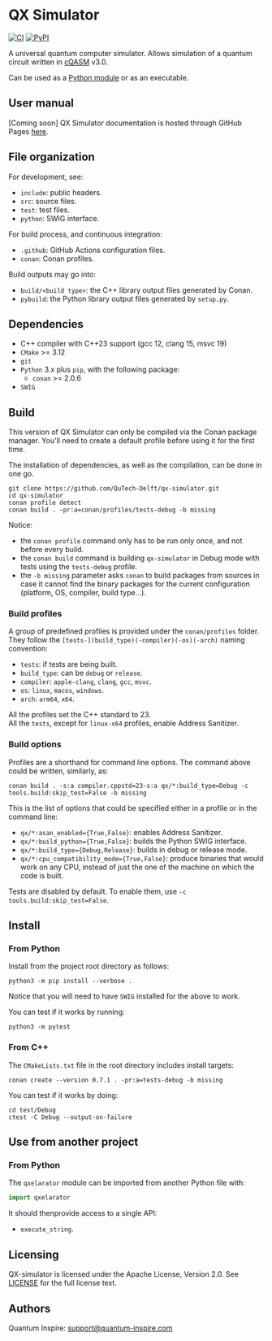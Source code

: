 # QX Simulator

[![CI](https://github.com/QuTech-Delft/qx-simulator/workflows/Test/badge.svg)](https://github.com/qutech-delft/qx-simulator/actions)
[![PyPI](https://badgen.net/pypi/v/qxelarator)](https://pypi.org/project/qxelarator/)

A universal quantum computer simulator. Allows simulation of a quantum circuit written in [cQASM](https://qutech-delft.github.io/cQASM-spec/) v3.0.

Can be used as a [Python module](https://pypi.org/project/qxelarator/) or as an executable.

## User manual

[Coming soon] QX Simulator documentation is hosted through GitHub Pages [here](https://QuTech-Delft.github.io/qx-simulator/).

## File organization

For development, see:

- `include`: public headers.
- `src`: source files.
- `test`: test files.
- `python`: SWIG interface.

For build process, and continuous integration:

- `.github`: GitHub Actions configuration files.
- `conan`: Conan profiles.

Build outputs may go into:

- `build/<build type>`: the C++ library output files generated by Conan.
- `pybuild`: the Python library output files generated by `setup.py`.

## Dependencies

* C++ compiler with C++23 support (gcc 12, clang 15, msvc 19)
* `CMake` >= 3.12
* `git`
* `Python` 3.x plus `pip`, with the following package:
  * `conan` >= 2.0.6
* `SWIG`

## Build

This version of QX Simulator can only be compiled via the Conan package manager.
You'll need to create a default profile before using it for the first time.

The installation of dependencies, as well as the compilation, can be done in one go.

```shell
git clone https://github.com/QuTech-Delft/qx-simulator.git
cd qx-simulator
conan profile detect
conan build . -pr:a=conan/profiles/tests-debug -b missing
```

Notice:
- the `conan profile` command only has to be run only once, and not before every build.
- the `conan build` command is building `qx-simulator` in Debug mode with tests using the `tests-debug` profile.
- the `-b missing` parameter asks `conan` to build packages from sources
in case it cannot find the binary packages for the current configuration (platform, OS, compiler, build type...). 

### Build profiles

A group of predefined profiles is provided under the `conan/profiles` folder.<br/>
They follow the `[tests-](build_type)(-compiler)(-os)(-arch)` naming convention:
  - `tests`: if tests are being built.
  - `build_type`: can be `debug` or `release`.
  - `compiler`: `apple-clang`, `clang`, `gcc`, `msvc`.
  - `os`: `linux`, `macos`, `windows`.
  - `arch`: `arm64`, `x64`.

All the profiles set the C++ standard to 23.<br/>
All the `tests`, except for `linux-x64` profiles, enable Address Sanitizer.

### Build options

Profiles are a shorthand for command line options. The command above could be written, similarly,  as: 

```shell
conan build . -s:a compiler.cppstd=23-s:a qx/*:build_type=Debug -c tools.build:skip_test=False -b missing
```

This is the list of options that could be specified either in a profile or in the command line:

- `qx/*:asan_enabled={True,False}`: enables Address Sanitizer.
- `qx/*:build_python={True,False}`: builds the Python SWIG interface.
- `qx/*:build_type={Debug,Release}`: builds in debug or release mode.
- `qx/*:cpu_compatibility_mode={True,False}`: produce binaries that would work on any CPU,
instead of just the one of the machine on which the code is built.

Tests are disabled by default. To enable them, use `-c tools.build:skip_test=False`.

## Install

### From Python

Install from the project root directory as follows:

```shell
python3 -m pip install --verbose .
```

Notice that you will need to have `SWIG` installed for the above to work.

You can test if it works by running:

```
python3 -m pytest
```

### From C++

The `CMakeLists.txt` file in the root directory includes install targets:

```shell
conan create --version 0.7.1 . -pr:a=tests-debug -b missing
```

You can test if it works by doing:

```shell
cd test/Debug
ctest -C Debug --output-on-failure
```

## Use from another project

### From Python

The `qxelarator` module can be imported from another Python file with:

```python
import qxelarator
```

It should thenprovide access to a single API:
- `execute_string`.

## Licensing

QX-simulator is licensed under the Apache License, Version 2.0. See
[LICENSE](https://github.com/QuTech-Delft/qx-simulator/blob/master/LICENSE.md) for the full
license text.

## Authors

Quantum Inspire: [support@quantum-inspire.com](mailto:"support@quantum-inspire.com")
